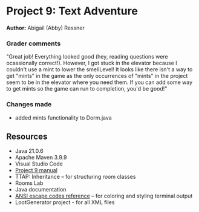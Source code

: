 # Project 9: Text Adventure

**Author:** Abigail (Abby) Ressner

### Grader comments

"Great job! Everything looked good (hey, reading questions were ocassionally correct!). However, I got stuck in the elevator because I couldn't use a mint to lower the smellLevel! It looks like there isn't a way to get "mints" in the game as the only occurrences of "mints" in the project seem to be in the elevator where you need them. If you can add some way to get mints so the game can run to completion, you'd be good!"

### Changes made

* added mints functionality to Dorm.java

## Resources

*   Java 21.0.6  
*   Apache Maven 3.9.9  
*   Visual Studio Code  
*   [Project 9 manual](https://osera.cs.grinnell.edu/ttap/data-structures-labs/text-adventure.html) 
*   TTAP: Inheritance – for structuring room classes
*   Rooms Lab
*   Java documentation
*   [ANSI escape codes reference](https://en.wikipedia.org/wiki/ANSI_escape_code) – for coloring and styling terminal output  
*   LootGenerator project - for all XML files

